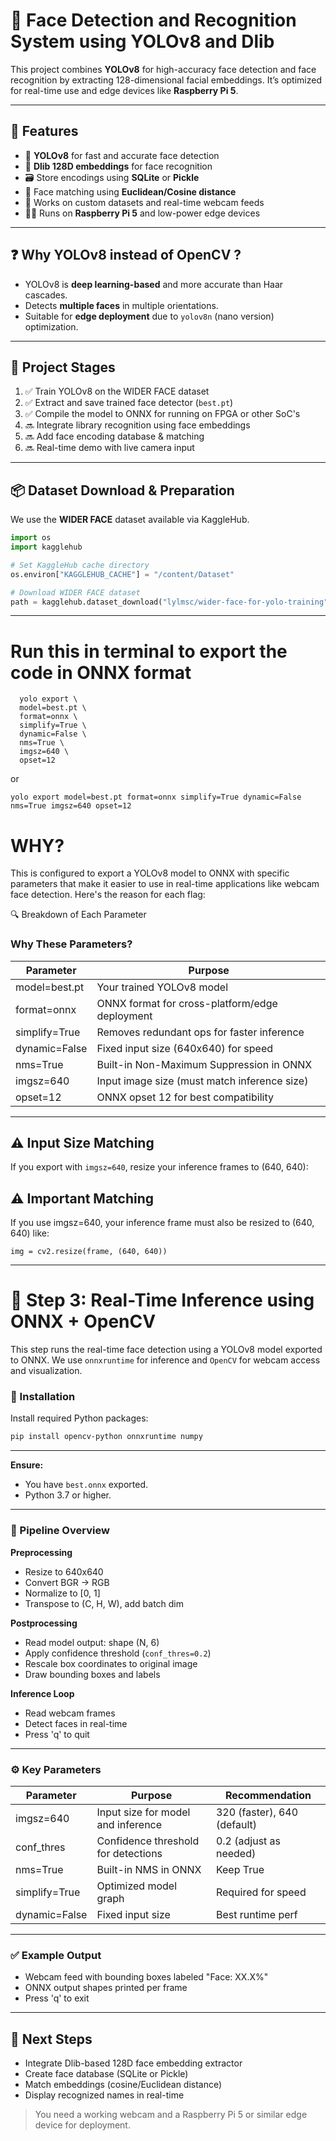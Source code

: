 # 🎯 Face Detection and Recognition System using YOLOv8 and Dlib

This project combines **YOLOv8** for high-accuracy face detection and face recognition by extracting 128-dimensional facial embeddings. It’s optimized for real-time use and edge devices like **Raspberry Pi 5**.

---

## 🚀 Features

- 🧠 **YOLOv8** for fast and accurate face detection
- 🧷 **Dlib 128D embeddings** for face recognition
- 🗃️ Store encodings using **SQLite** or **Pickle**
- 🧪 Face matching using **Euclidean/Cosine distance**
- 🧩 Works on custom datasets and real-time webcam feeds
- 🧑‍💻 Runs on **Raspberry Pi 5** and low-power edge devices

---

## ❓ Why YOLOv8 instead of OpenCV ?

- YOLOv8 is **deep learning-based** and more accurate than Haar cascades.
- Detects **multiple faces** in multiple orientations.
- Suitable for **edge deployment** due to `yolov8n` (nano version) optimization.

---

## 📁 Project Stages

1. ✅ Train YOLOv8 on the WIDER FACE dataset  
2. ✅ Extract and save trained face detector (`best.pt`)
3. ✅ Compile the model to ONNX for running on FPGA or other SoC's 
4. 🔜 Integrate library recognition using face embeddings  
5. 🔜 Add face encoding database & matching  
6. 🔜 Real-time demo with live camera input  

---

## 📦 Dataset Download & Preparation

We use the **WIDER FACE** dataset available via KaggleHub.

```python
import os
import kagglehub

# Set KaggleHub cache directory
os.environ["KAGGLEHUB_CACHE"] = "/content/Dataset"

# Download WIDER FACE dataset
path = kagglehub.dataset_download("lylmsc/wider-face-for-yolo-training") 
```
---
# Run this in terminal to export the code in ONNX format 

```
  yolo export \
  model=best.pt \
  format=onnx \
  simplify=True \
  dynamic=False \
  nms=True \
  imgsz=640 \
  opset=12
```
or
```
yolo export model=best.pt format=onnx simplify=True dynamic=False nms=True imgsz=640 opset=12
```

# WHY?

This is configured to export a YOLOv8 model to ONNX with specific parameters that make it easier to use in real-time applications like webcam face detection. Here's the reason for each flag:

🔍 Breakdown of Each Parameter

### Why These Parameters?

| Parameter      | Purpose                                                                 |
|----------------|-------------------------------------------------------------------------|
| model=best.pt  | Your trained YOLOv8 model                                               |
| format=onnx    | ONNX format for cross-platform/edge deployment                          |
| simplify=True  | Removes redundant ops for faster inference                              |
| dynamic=False  | Fixed input size (640x640) for speed                                    |
| nms=True       | Built-in Non-Maximum Suppression in ONNX                                |
| imgsz=640      | Input image size (must match inference size)                            |
| opset=12       | ONNX opset 12 for best compatibility                                    |

---

## ⚠️ Input Size Matching
If you export with `imgsz=640`, resize your inference frames to (640, 640):

## ⚠️ Important Matching
If you use imgsz=640, your inference frame must also be resized to (640, 640) like:

```
img = cv2.resize(frame, (640, 640))
```
---

# 🧪 Step 3: Real-Time Inference using ONNX + OpenCV

This step runs the real-time face detection using a YOLOv8 model exported to ONNX. We use `onnxruntime` for inference and `OpenCV` for webcam access and visualization.

### 🔧 Installation

Install required Python packages:

```bash
pip install opencv-python onnxruntime numpy
```
---

**Ensure:**
- You have `best.onnx` exported.
- Python 3.7 or higher.

---

### 🧠 Pipeline Overview

**Preprocessing**
- Resize to 640x640
- Convert BGR → RGB
- Normalize to [0, 1]
- Transpose to (C, H, W), add batch dim

**Postprocessing**
- Read model output: shape (N, 6)
- Apply confidence threshold (`conf_thres=0.2`)
- Rescale box coordinates to original image
- Draw bounding boxes and labels

**Inference Loop**
- Read webcam frames
- Detect faces in real-time
- Press 'q' to quit

---

### ⚙️ Key Parameters

| Parameter     | Purpose                                      | Recommendation         |
|---------------|----------------------------------------------|------------------------|
| imgsz=640     | Input size for model and inference           | 320 (faster), 640 (default) |
| conf_thres    | Confidence threshold for detections          | 0.2 (adjust as needed) |
| nms=True      | Built-in NMS in ONNX                         | Keep True              |
| simplify=True | Optimized model graph                        | Required for speed     |
| dynamic=False | Fixed input size                             | Best runtime perf      |

---

### ✅ Example Output

- Webcam feed with bounding boxes labeled "Face: XX.X%"
- ONNX output shapes printed per frame
- Press 'q' to exit

---

## 🔗 Next Steps

- Integrate Dlib-based 128D face embedding extractor
- Create face database (SQLite or Pickle)
- Match embeddings (cosine/Euclidean distance)
- Display recognized names in real-time


> You need a working webcam and a Raspberry Pi 5 or similar edge device for deployment.



